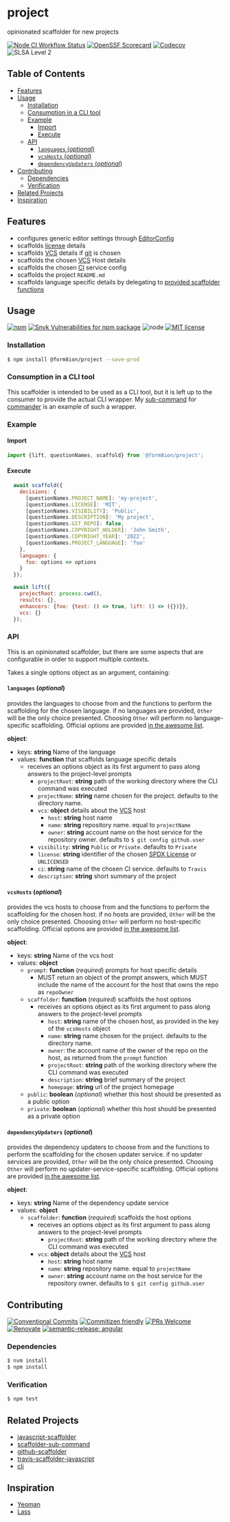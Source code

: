# project

opinionated scaffolder for new projects

<!--status-badges start -->

[![Node CI Workflow Status][github-actions-ci-badge]][github-actions-ci-link]
[![OpenSSF Scorecard](https://api.securityscorecards.dev/projects/github.com/form8ion/project/badge)](https://securityscorecards.dev/viewer/?uri=github.com/form8ion/project)
[![Codecov][coverage-badge]][coverage-link]
![SLSA Level 2][slsa-badge]

<!--status-badges end -->

## Table of Contents

* [Features](#features)
* [Usage](#usage)
  * [Installation](#installation)
  * [Consumption in a CLI tool](#consumption-in-a-cli-tool)
  * [Example](#example)
    * [Import](#import)
    * [Execute](#execute)
  * [API](#api)
    * [`languages` (_optional_)](#languages-optional)
    * [`vcsHosts` (_optional_)](#vcshosts-optional)
    * [`dependencyUpdaters` (_optional_)](#dependencyupdaters-optional)
* [Contributing](#contributing)
  * [Dependencies](#dependencies)
  * [Verification](#verification)
* [Related Projects](#related-projects)
* [Inspiration](#inspiration)

## Features

* configures generic editor settings through [EditorConfig](http://editorconfig.org/)
* scaffolds [license](https://spdx.org/licenses/) details
* scaffolds [VCS](https://en.wikipedia.org/wiki/VCS) details if [git](https://git-scm.com/)
  is chosen
* scaffolds the chosen [VCS](https://en.wikipedia.org/wiki/VCS) Host details
* scaffolds the chosen [CI](https://en.wikipedia.org/wiki/Continuous_integration) service
  config
* scaffolds the project `README.md`
* scaffolds language specific details by delegating to
  [provided scaffolder functions](#languages-optional)

## Usage

<!--consumer-badges start -->

[![npm][npm-badge]][npm-link]
[![Snyk Vulnerabilities for npm package][snyk-badge]][snyk-link]
![node][node-badge]
[![MIT license][license-badge]][license-link]

<!--consumer-badges end -->

### Installation

```sh
$ npm install @form8ion/project --save-prod
```

### Consumption in a CLI tool

This scaffolder is intended to be used as a CLI tool, but it is left up to the
consumer to provide the actual CLI wrapper. My [sub-command](https://github.com/travi/scaffolder-sub-command)
for [commander](https://www.npmjs.com/package/commander) is an example of such
a wrapper.

### Example

#### Import

```javascript
import {lift, questionNames, scaffold} from '@form8ion/project';
```

#### Execute

```javascript
  await scaffold({
    decisions: {
      [questionNames.PROJECT_NAME]: 'my-project',
      [questionNames.LICENSE]: 'MIT',
      [questionNames.VISIBILITY]: 'Public',
      [questionNames.DESCRIPTION]: 'My project',
      [questionNames.GIT_REPO]: false,
      [questionNames.COPYRIGHT_HOLDER]: 'John Smith',
      [questionNames.COPYRIGHT_YEAR]: '2022',
      [questionNames.PROJECT_LANGUAGE]: 'foo'
    },
    languages: {
      foo: options => options
    }
  });

  await lift({
    projectRoot: process.cwd(),
    results: {},
    enhancers: {foo: {test: () => true, lift: () => ({})}},
    vcs: {}
  });
```

### API

This is an opinionated scaffolder, but there are some aspects that are
configurable in order to support multiple contexts.

Takes a single options object as an argument, containing:

#### `languages` (_optional_)

provides the languages to choose from and the functions to perform the
scaffolding for the chosen language. if no languages are provided, `Other` will
be the only choice presented. Choosing `Other` will perform no language-specific
scaffolding. Official options are provided [in the awesome list](https://github.com/form8ion/awesome#languages).

__object__:

* keys: __string__ Name of the language
* values: __function__ that scaffolds language specific details
  * receives an options object as its first argument to pass along answers to
    the project-level prompts
    * `projectRoot`: __string__ path of the working directory where the CLI
      command was executed
    * `projectName`: __string__ name chosen for the project. defaults to the
      directory name.
    * `vcs`: __object__ details about the [VCS](https://en.wikipedia.org/wiki/Version_control)
      host
      * `host`: __string__ host name
      * `name`: __string__ repository name. equal to `projectName`
      * `owner`: __string__ account name on the host service for the repository
        owner. defaults to `$ git config github.user`
    * `visibility`: __string__ `Public` or `Private`. defaults to `Private`
    * `license`: __string__ identifier of the chosen [SPDX License](https://spdx.org/licenses/)
      or `UNLICENSED`
    * `ci`: __string__ name of the chosen CI service. defaults to `Travis`
    * `description`: __string__ short summary of the project

#### `vcsHosts` (_optional_)

provides the vcs hosts to choose from and the functions to perform the
scaffolding for the chosen host. if no hosts are provided, `Other` will be the
only choice presented. Choosing `Other` will perform no host-specific
scaffolding. Official options are provided [in the awesome list](https://github.com/form8ion/awesome#version-control-services).

__object__:

* keys: __string__ Name of the vcs host
* values: __object__
  * `prompt`: __function__ (_required_) prompts for host specific details
    * MUST return an object of the prompt answers, which MUST include the name
      of the account for the host that owns the repo as `repoOwner`
  * `scaffolder`: __function__ (_required_) scaffolds the host options
    * receives an options object as its first argument to pass along answers to
      the project-level prompts
      * `host`: __string__ name of the chosen host, as provided in the key of
        the `vcsHosts` object
      * `name`: __string__ name chosen for the project. defaults to the
        directory name.
      * `owner`: the account name of the owner of the repo on the host, as
        returned from the `prompt` function
      * `projectRoot`: __string__ path of the working directory where the CLI
        command was executed
      * `description`: __string__ brief summary of the project
      * `homepage`: __string__ url of the project homepage
  * `public`: __boolean__ (_optional_) whether this host should be presented
    as a public option
  * `private`: __boolean__ (_optional_) whether this host should be presented
    as a private option

#### `dependencyUpdaters` (_optional_)

provides the dependency updaters to choose from and the functions to perform the
scaffolding for the chosen updater service. if no updater services are provided,
`Other` will be the only choice presented. Choosing `Other` will perform no
updater-service-specific scaffolding. Official options are provided [in the awesome list](https://github.com/form8ion/awesome#dependency-update-services).

__object__:

* keys: __string__ Name of the dependency update service
* values: __object__
  * `scaffolder`: __function__ (_required_) scaffolds the host options
    * receives an options object as its first argument to pass along answers to
      the project-level prompts
      * `projectRoot`: __string__ path of the working directory where the CLI
        command was executed
    * `vcs`: __object__ details about the [VCS](https://en.wikipedia.org/wiki/Version_control)
      host
      * `host`: __string__ host name
      * `name`: __string__ repository name. equal to `projectName`
      * `owner`: __string__ account name on the host service for the repository
        owner. defaults to `$ git config github.user`

## Contributing

<!--contribution-badges start -->

[![Conventional Commits][commit-convention-badge]][commit-convention-link]
[![Commitizen friendly][commitizen-badge]][commitizen-link]
[![PRs Welcome][prs-badge]][prs-link]
[![Renovate][renovate-badge]][renovate-link]
[![semantic-release: angular][semantic-release-badge]][semantic-release-link]

<!--contribution-badges end -->

### Dependencies

```sh
$ nvm install
$ npm install
```

### Verification

```sh
$ npm test
```

## Related Projects

* [javascript-scaffolder](https://npm.im/@travi/javascript-scaffolder)
* [scaffolder-sub-command](https://github.com/travi/scaffolder-sub-command)
* [github-scaffolder](https://github.com/travi/github-scaffolder)
* [travis-scaffolder-javascript](https://github.com/travi/travis-scaffolder-javascript)
* [cli](https://npm.im/@travi/cli)

## Inspiration

* [Yeoman](http://yeoman.io/)
* [Lass](https://lass.js.org/)

[npm-link]: https://www.npmjs.com/package/@form8ion/project

[npm-badge]: https://img.shields.io/npm/v/@form8ion/project?logo=npm

[license-link]: LICENSE

[license-badge]: https://img.shields.io/github/license/form8ion/project.svg

[commit-convention-link]: https://conventionalcommits.org

[commit-convention-badge]: https://img.shields.io/badge/Conventional%20Commits-1.0.0-yellow.svg

[commitizen-link]: http://commitizen.github.io/cz-cli/

[commitizen-badge]: https://img.shields.io/badge/commitizen-friendly-brightgreen.svg

[prs-link]: http://makeapullrequest.com

[prs-badge]: https://img.shields.io/badge/PRs-welcome-brightgreen.svg

[snyk-badge]: https://img.shields.io/snyk/vulnerabilities/npm/@form8ion/project?logo=snyk

[snyk-link]: https://snyk.io/test/npm/@form8ion/project

[renovate-link]: https://renovatebot.com

[renovate-badge]: https://img.shields.io/badge/renovate-enabled-brightgreen.svg?logo=renovatebot

[github-actions-ci-link]: https://github.com/form8ion/project/actions?query=workflow%3A%22Node.js+CI%22+branch%3Amaster

[github-actions-ci-badge]: https://github.com/form8ion/project/workflows/Node.js%20CI/badge.svg

[node-badge]: https://img.shields.io/node/v/@form8ion/project?logo=node.js

[coverage-link]: https://codecov.io/github/form8ion/project

[coverage-badge]: https://img.shields.io/codecov/c/github/form8ion/project?logo=codecov

[slsa-badge]: https://slsa.dev/images/gh-badge-level2.svg

[semantic-release-link]: https://github.com/semantic-release/semantic-release

[semantic-release-badge]: https://img.shields.io/badge/semantic--release-angular-e10079?logo=semantic-release
